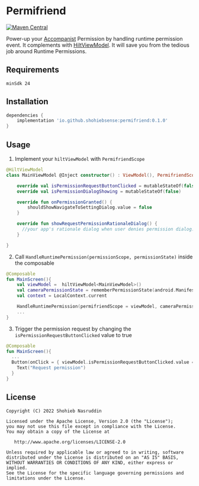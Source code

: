 # Permifriend

[![Maven Central](https://maven-badges.herokuapp.com/maven-central/io.github.shohiebsense/permifriend/badge.svg)](https://maven-badges.herokuapp.com/maven-central/io.github.shohiebsense/permifriend)

Power-up your [Accompanist](https://google.github.io/accompanist/permissions/) Permission by handling runtime permission event. It complements with [HiltViewModel](https://developer.android.com/training/dependency-injection/hilt-jetpack#viewmodels).  It will save you from the tedious job around Runtime Permissions.

## Requirements
`minSdk 24`

## Installation
```build.gradle
dependencies {
    implementation 'io.github.shohiebsense:permifriend:0.1.0'
}
```

## Usage

1. Implement your  `hiltViewModel` with `PermifriendScope`

```MainViewModel.kt
@HiltViewModel
class MainViewModel @Inject constructor() : ViewModel(), PermifriendScope  {

    override val isPermissionRequestButtonClicked = mutableStateOf(false)
    override val isPermissionDialogShowing = mutableStateOf(false)

    override fun onPermissionGranted() {
        shouldShowNavigateToSettingDialog.value = false
    }

    override fun showRequestPermissionRationaleDialog() {
      //your app's rationale dialog when user denies permission dialog.
    }

}
```

2. Call `HandleRuntimePermission(permissionScope, permissionState)` inside the composable

```MainScreen.kt
@Composable
fun MainScreen(){
    val viewModel =  hiltViewModel<MainViewModel>()
    val cameraPermissionState = rememberPermissionState(android.Manifest.permission.CAMERA)
    val context = LocalContext.current

    HandleRuntimePermission(permifriendScope = viewModel, cameraPermissionState = cameraPermissionState)
    ...
}
```

3. Trigger the permission request by changing the `isPermissionRequestButtonClicked` value to true

```MainScreen.kt
@Composable
fun MainScreen(){
  ...
  Button(onClick = { viewModel.isPermissionRequestButtonClicked.value = true }) {
    Text("Request permission")
  }
}
```

## License
```
Copyright (C) 2022 Shohieb Nasruddin

Licensed under the Apache License, Version 2.0 (the "License");
you may not use this file except in compliance with the License.
You may obtain a copy of the License at

   http://www.apache.org/licenses/LICENSE-2.0

Unless required by applicable law or agreed to in writing, software
distributed under the License is distributed on an "AS IS" BASIS,
WITHOUT WARRANTIES OR CONDITIONS OF ANY KIND, either express or implied.
See the License for the specific language governing permissions and
limitations under the License.
```
